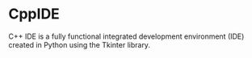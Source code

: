 # CppIDE
C++ IDE is a fully functional integrated development environment (IDE) created in Python using the Tkinter library.
